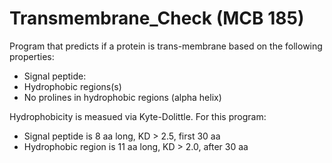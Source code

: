 # Transmembrane_Check (MCB 185)

Program that predicts if a protein is trans-membrane based on the following properties:
- Signal peptide: 
- Hydrophobic regions(s)
- No prolines in hydrophobic regions (alpha helix)

Hydrophobicity is measued via Kyte-Dolittle. For this program:
- Signal peptide is 8 aa long, KD > 2.5, first 30 aa
- Hydrophobic region is 11 aa long, KD > 2.0, after 30 aa
